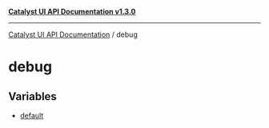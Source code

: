 [**Catalyst UI API Documentation v1.3.0**](../README.md)

---

[Catalyst UI API Documentation](../README.md) / debug

# debug

## Variables

- [default](variables/default.md)
